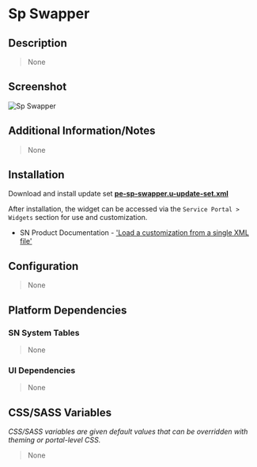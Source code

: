 # Sp Swapper

## Description

> None

## Screenshot

![Sp Swapper](https://raw.githubusercontent.com/platform-experience/serviceportal-widget-library/master/src/pe-sp-swapper/images/pe-sp-swapper.png)

## Additional Information/Notes

> None

## Installation

Download and install update set **[pe-sp-swapper.u-update-set.xml](https://github.com/platform-experience/serviceportal-widget-library/blob/master/src/pe-sp-swapper/pe-sp-swapper.u-update-set.xml)**

After installation, the widget can be accessed via the `Service Portal > Widgets` section for use and customization.

* SN Product Documentation - ['Load a customization from a single XML file'](https://docs.servicenow.com/bundle/kingston-application-development/page/build/system-update-sets/task/t_SaveAnUpdateSetAsAnXMLFile.html)

## Configuration

> None

## Platform Dependencies

### SN System Tables

> None

### UI Dependencies

> None

## CSS/SASS Variables

_CSS/SASS variables are given default values that can be overridden with theming or portal-level CSS._

> None
